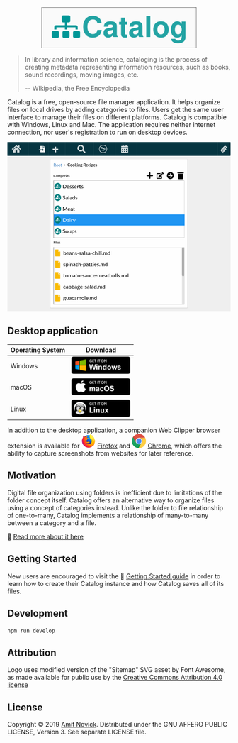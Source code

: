 <div align="center">
  <img src="https://github.com/amitnovick/catalog/blob/master/docs/horizontal-logo.png?raw=true" width="350" alt="Catalog Logo">
</div>

> In library and information science, cataloging is the process of creating metadata representing
> information resources, such as books, sound recordings, moving images, etc.
>
> -- WIkipedia, the Free Encyclopedia

Catalog is a free, open-source file manager application. It helps organize files on local drives by
adding categories to files. Users get the same user interface to manage their files on different
platforms. Catalog is compatible with Windows, Linux and Mac. The application requires neither
internet connection, nor user's registration to run on desktop devices.

<div align="center">
  <img src="https://raw.githubusercontent.com/amitnovick/catalog/master/docs/app-screenshot.png" width="700" alt="Catalog App Screenshot">
</div>

## Desktop application

| Operating System | Download                                                                                                                                                                                                                                    |
| ---------------- | ------------------------------------------------------------------------------------------------------------------------------------------------------------------------------------------------------------------------------------------- |
| Windows          | <a href='https://github.com/amitnovick/catalog/releases/download/v0.6.31/catalog-setup-0.6.31.exe'><img alt='Get it on Windows' width="134px" src='https://raw.githubusercontent.com/amitnovick/catalog/master/docs/BadgeWindows.png'/></a> |
| macOS            | <a href='https://github.com/amitnovick/catalog/releases/download/v0.6.31/Catalog-0.6.31.dmg'><img alt='Get it on macOS' width="134px" src='https://raw.githubusercontent.com/amitnovick/catalog/master/docs/BadgeMacOS.png'/></a>           |
| Linux            | <a href='https://github.com/amitnovick/catalog/releases/download/v0.6.31/catalog-0.6.31.AppImage'><img alt='Get it on Linux' width="134px" src='https://raw.githubusercontent.com/amitnovick/catalog/master/docs/BadgeLinux.png'/></a>      |

In addition to the desktop application, a companion Web Clipper browser extension is available for
![](https://raw.githubusercontent.com/amitnovick/catalog/master/docs/firefox-icon-32x32.png)
[Firefox](https://addons.mozilla.org/en-US/firefox/addon/catalog-web-clipper/) and
![](https://raw.githubusercontent.com/amitnovick/catalog/master/docs/google-chrome-icon-32x32.png)
[Chrome](https://chrome.google.com/webstore/detail/catalog-web-clipper/oocdimepfbgcmbokkmfcpjmglbcclnlj),
which offers the ability to capture screenshots from websites for later reference.

## Motivation

Digital file organization using folders is inefficient due to limitations of the folder concept
itself. Catalog offers an alternative way to organize files using a concept of categories instead.
Unlike the folder to file relationship of one-to-many, Catalog implements a relationship of
many-to-many between a category and a file.

📰 [Read more about it here](https://dev.to/amitnovick/a-catalog-of-your-files-2nd7)

## Getting Started

New users are encouraged to visit the 🚀
[Getting Started guide](https://catalog-app.netlify.com/getting-started.html) in order to learn how
to create their Catalog instance and how Catalog saves all of its files.

## Development

```bash
npm run develop
```

## Attribution

Logo uses modified version of the "Sitemap" SVG asset by Font Awesome, as made available for public
use by the [Creative Commons Attribution 4.0 license](https://creativecommons.org/licenses/by/4.0/)

## License

Copyright © 2019 [Amit Novick](https://amitnovick.netlify.com/). Distributed under the GNU AFFERO
PUBLIC LICENSE, Version 3. See separate LICENSE file.
